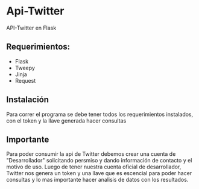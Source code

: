 # Api-Twitter
API-Twitter en Flask 

## Requerimientos:
* Flask
* Tweepy
* Jinja
* Request

## Instalación
Para correr el programa se debe tener todos los requerimientos instalados, con el token y la llave generada hacer consultas

## Importante
Para poder consumir la api de Twitter debemos crear una cuenta de "Desarrollador" solicitando persmiso y dando información de contacto y el motivo de uso.
Luego de tener nuestra cuenta oficial de desarrollador, Twitter nos genera un token y una llave que es escencial para poder hacer consultas y lo mas importante hacer analisis de datos con los resultados.
 
